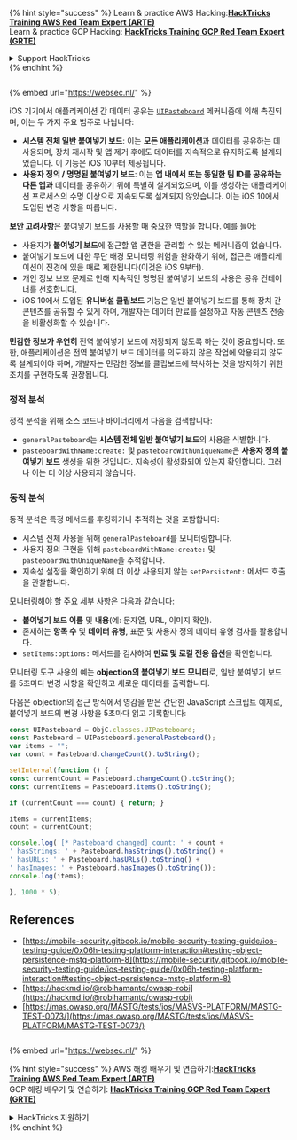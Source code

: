 {% hint style="success" %}
Learn & practice AWS Hacking:<img src="/.gitbook/assets/arte.png" alt="" data-size="line">[**HackTricks Training AWS Red Team Expert (ARTE)**](https://training.hacktricks.xyz/courses/arte)<img src="/.gitbook/assets/arte.png" alt="" data-size="line">\
Learn & practice GCP Hacking: <img src="/.gitbook/assets/grte.png" alt="" data-size="line">[**HackTricks Training GCP Red Team Expert (GRTE)**<img src="/.gitbook/assets/grte.png" alt="" data-size="line">](https://training.hacktricks.xyz/courses/grte)

<details>

<summary>Support HackTricks</summary>

* Check the [**subscription plans**](https://github.com/sponsors/carlospolop)!
* **Join the** 💬 [**Discord group**](https://discord.gg/hRep4RUj7f) or the [**telegram group**](https://t.me/peass) or **follow** us on **Twitter** 🐦 [**@hacktricks\_live**](https://twitter.com/hacktricks\_live)**.**
* **Share hacking tricks by submitting PRs to the** [**HackTricks**](https://github.com/carlospolop/hacktricks) and [**HackTricks Cloud**](https://github.com/carlospolop/hacktricks-cloud) github repos.

</details>
{% endhint %}

<figure><img src="https://pentest.eu/RENDER_WebSec_10fps_21sec_9MB_29042024.gif" alt=""><figcaption></figcaption></figure>

{% embed url="https://websec.nl/" %}


iOS 기기에서 애플리케이션 간 데이터 공유는 [`UIPasteboard`](https://developer.apple.com/documentation/uikit/uipasteboard) 메커니즘에 의해 촉진되며, 이는 두 가지 주요 범주로 나뉩니다:

- **시스템 전체 일반 붙여넣기 보드**: 이는 **모든 애플리케이션**과 데이터를 공유하는 데 사용되며, 장치 재시작 및 앱 제거 후에도 데이터를 지속적으로 유지하도록 설계되었습니다. 이 기능은 iOS 10부터 제공됩니다.
- **사용자 정의 / 명명된 붙여넣기 보드**: 이는 **앱 내에서 또는 동일한 팀 ID를 공유하는 다른 앱과** 데이터를 공유하기 위해 특별히 설계되었으며, 이를 생성하는 애플리케이션 프로세스의 수명 이상으로 지속되도록 설계되지 않았습니다. 이는 iOS 10에서 도입된 변경 사항을 따릅니다.

**보안 고려사항**은 붙여넣기 보드를 사용할 때 중요한 역할을 합니다. 예를 들어:
- 사용자가 **붙여넣기 보드**에 접근할 앱 권한을 관리할 수 있는 메커니즘이 없습니다.
- 붙여넣기 보드에 대한 무단 배경 모니터링 위험을 완화하기 위해, 접근은 애플리케이션이 전경에 있을 때로 제한됩니다(이것은 iOS 9부터).
- 개인 정보 보호 문제로 인해 지속적인 명명된 붙여넣기 보드의 사용은 공유 컨테이너를 선호합니다.
- iOS 10에서 도입된 **유니버설 클립보드** 기능은 일반 붙여넣기 보드를 통해 장치 간 콘텐츠를 공유할 수 있게 하며, 개발자는 데이터 만료를 설정하고 자동 콘텐츠 전송을 비활성화할 수 있습니다.

**민감한 정보가 우연히** 전역 붙여넣기 보드에 저장되지 않도록 하는 것이 중요합니다. 또한, 애플리케이션은 전역 붙여넣기 보드 데이터를 의도하지 않은 작업에 악용되지 않도록 설계되어야 하며, 개발자는 민감한 정보를 클립보드에 복사하는 것을 방지하기 위한 조치를 구현하도록 권장됩니다.

### 정적 분석

정적 분석을 위해 소스 코드나 바이너리에서 다음을 검색합니다:
- `generalPasteboard`는 **시스템 전체 일반 붙여넣기 보드**의 사용을 식별합니다.
- `pasteboardWithName:create:` 및 `pasteboardWithUniqueName`은 **사용자 정의 붙여넣기 보드** 생성을 위한 것입니다. 지속성이 활성화되어 있는지 확인합니다. 그러나 이는 더 이상 사용되지 않습니다.

### 동적 분석

동적 분석은 특정 메서드를 후킹하거나 추적하는 것을 포함합니다:
- 시스템 전체 사용을 위해 `generalPasteboard`를 모니터링합니다.
- 사용자 정의 구현을 위해 `pasteboardWithName:create:` 및 `pasteboardWithUniqueName`을 추적합니다.
- 지속성 설정을 확인하기 위해 더 이상 사용되지 않는 `setPersistent:` 메서드 호출을 관찰합니다.

모니터링해야 할 주요 세부 사항은 다음과 같습니다:
- **붙여넣기 보드 이름** 및 **내용**(예: 문자열, URL, 이미지 확인).
- 존재하는 **항목 수** 및 **데이터 유형**, 표준 및 사용자 정의 데이터 유형 검사를 활용합니다.
- `setItems:options:` 메서드를 검사하여 **만료 및 로컬 전용 옵션**을 확인합니다.

모니터링 도구 사용의 예는 **objection의 붙여넣기 보드 모니터**로, 일반 붙여넣기 보드를 5초마다 변경 사항을 확인하고 새로운 데이터를 출력합니다.

다음은 objection의 접근 방식에서 영감을 받은 간단한 JavaScript 스크립트 예제로, 붙여넣기 보드의 변경 사항을 5초마다 읽고 기록합니다:
```javascript
const UIPasteboard = ObjC.classes.UIPasteboard;
const Pasteboard = UIPasteboard.generalPasteboard();
var items = "";
var count = Pasteboard.changeCount().toString();

setInterval(function () {
const currentCount = Pasteboard.changeCount().toString();
const currentItems = Pasteboard.items().toString();

if (currentCount === count) { return; }

items = currentItems;
count = currentCount;

console.log('[* Pasteboard changed] count: ' + count +
' hasStrings: ' + Pasteboard.hasStrings().toString() +
' hasURLs: ' + Pasteboard.hasURLs().toString() +
' hasImages: ' + Pasteboard.hasImages().toString());
console.log(items);

}, 1000 * 5);
```
## References

* [https://mobile-security.gitbook.io/mobile-security-testing-guide/ios-testing-guide/0x06h-testing-platform-interaction#testing-object-persistence-mstg-platform-8](https://mobile-security.gitbook.io/mobile-security-testing-guide/ios-testing-guide/0x06h-testing-platform-interaction#testing-object-persistence-mstg-platform-8)
* [https://hackmd.io/@robihamanto/owasp-robi](https://hackmd.io/@robihamanto/owasp-robi)
* [https://mas.owasp.org/MASTG/tests/ios/MASVS-PLATFORM/MASTG-TEST-0073/](https://mas.owasp.org/MASTG/tests/ios/MASVS-PLATFORM/MASTG-TEST-0073/)

<figure><img src="https://pentest.eu/RENDER_WebSec_10fps_21sec_9MB_29042024.gif" alt=""><figcaption></figcaption></figure>

{% embed url="https://websec.nl/" %}


{% hint style="success" %}
AWS 해킹 배우기 및 연습하기:<img src="/.gitbook/assets/arte.png" alt="" data-size="line">[**HackTricks Training AWS Red Team Expert (ARTE)**](https://training.hacktricks.xyz/courses/arte)<img src="/.gitbook/assets/arte.png" alt="" data-size="line">\
GCP 해킹 배우기 및 연습하기: <img src="/.gitbook/assets/grte.png" alt="" data-size="line">[**HackTricks Training GCP Red Team Expert (GRTE)**<img src="/.gitbook/assets/grte.png" alt="" data-size="line">](https://training.hacktricks.xyz/courses/grte)

<details>

<summary>HackTricks 지원하기</summary>

* [**구독 계획**](https://github.com/sponsors/carlospolop) 확인하기!
* **💬 [**Discord 그룹**](https://discord.gg/hRep4RUj7f) 또는 [**텔레그램 그룹**](https://t.me/peass)에 참여하거나 **Twitter** 🐦 [**@hacktricks\_live**](https://twitter.com/hacktricks\_live)**를 팔로우하세요.**
* **[**HackTricks**](https://github.com/carlospolop/hacktricks) 및 [**HackTricks Cloud**](https://github.com/carlospolop/hacktricks-cloud) 깃허브 리포지토리에 PR을 제출하여 해킹 팁을 공유하세요.**

</details>
{% endhint %}
